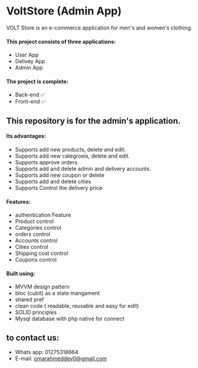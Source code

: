 
# VoltStore (Admin App)

VOLT Store is an e-commerce application for men's and women's clothing.

#### This project consists of three applications:
* User App
* Delivey App
* Admin App
####  The project is complete:
* Back-end ✅
* Front-end ✅
## This repository is for the admin's application.
#### Its advantages:
* Supports add new products, delete and edit.
* Supports add new categroeis, delete and edit.
* Supports approve orders.
* Supports add and delete admin and delivery accounts.
* Supports add new coupon or delete
* Supports add and delete cities
* Supports Control the delivery price

#### Features:
* authentication Feature
* Product control
* Categories control
* orders control
* Accounts control
* Cities control
* Shipping cost control
* Coupons control
#### Built using:
* MVVM design pattern
* bloc (cubit) as a state mangament
* shared pref
* clean code ( readable, reusable and easy for edit)
* SOLID principles
* Mysql database with php native for connect
## to contact us:
* Whats app: 01275318664
* E-mail: omarahmeddev0@gmail.com
